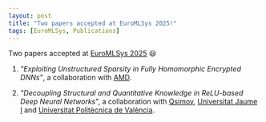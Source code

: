 ```yaml
---
layout: post
title: "Two papers accepted at EuroMLSys 2025!"
tags: [EuroMLSys, Publications]
---
```


Two papers accepted at [EuroMLSys 2025](https://euromlsys.eu/) 😃

1) *"Exploiting Unstructured Sparsity in Fully Homomorphic Encrypted DNNs"*, a collaboration with [AMD](https://www.amd.com/en.html).

2) *"Decoupling Structural and Quantitative Knowledge in ReLU-based Deep Neural Networks*", a collaboration with  [Qsimov](https://www.qsimov.com/), [Universitat Jaume I](https://www.uji.es/?urlRedirect=https://www.uji.es/&url=/) and [Universitat Politècnica de València](https://www.upv.es/index-en.html).